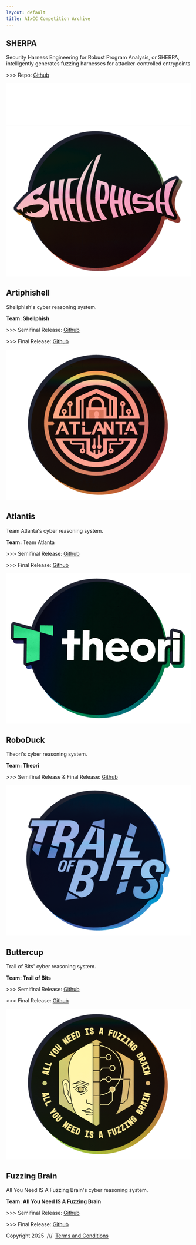 ```yaml
---
layout: default
title: AIxCC Competition Archive
---
```


<main>
  <div class="container">
    <div class="card card-top">
      <div class="sherpa-content">
        <h2>SHERPA</h2>
        <p class="mb-2">Security Harness Engineering for Robust Program Analysis, or SHERPA, intelligently generates fuzzing harnesses for attacker-controlled entrypoints</p>
        <p class="mb-2">>>> Repo: <a target="_blank" href="http://github.com/AIxCyberChallenge/sherpa">Github</a></p>
      </div>
      <img src="/assets/img/aixcc.png"/>
    </div>
    <div class="card-grid">
      <div class="card">
        <img src="/assets/img/shellphish.png" />
        <div class="team-info">
          <h2>Artiphishell</h2>
          <p>Shellphish's cyber reasoning system.</p>
          <p><b>Team: Shellphish </b></p>
          <p>>>> Semifinal Release: <a target="_blank" href="https://github.com/shellphish/artiphishell/releases/tag/Semi-Finals">Github</a></p>
          <p>>>> Final Release: <a target="_blank" href="https://github.com/shellphish/artiphishell/releases/tag/Finals">Github</a></p>
        </div>
      </div>
      <div class="card">
        <img src="/assets/img/atlanta.png" />
        <div class="team-info">
          <h2>Atlantis</h2>
          <p>Team Atlanta's cyber reasoning system.</p>
          <p><b>Team: </b>Team Atlanta</p>
          <p>>>> Semifinal Release: <a target="_blank" href="https://github.com/Team-Atlanta/aixcc-asc-atlantis">Github</a></p>
          <p>>>> Final Release: <a target="_blank" href="https://github.com/Team-Atlanta/aixcc-afc-atlantis">Github</a></p>
        </div>
      </div>
      <div class="card">
        <img src="/assets/img/theori.png" />
        <div class="team-info">
          <h2>RoboDuck</h2>
          <p>Theori's cyber reasoning system.</p>
          <p><b>Team: Theori</b></p>
          <p>>>> Semifinal Release & Final Release: <a target="_blank" href="https://theori-io.github.io/aixcc-public/index.html">Github</a></p>
        </div>
      </div>
      <div class="card">
        <img src="/assets/img/tob.png" />
        <div class="team-info">
          <h2>Buttercup</h2>
          <p>Trail of Bits' cyber reasoning system.</p>
          <p><b>Team: Trail of Bits</b></p>
          <p>>>> Semifinal Release: <a target="_blank" href="https://github.com/trailofbits/asc-buttercup">Github</a></p>
          <p>>>> Final Release: <a target="_blank" href="https://github.com/trailofbits/afc-buttercup">Github</a></p>
        </div>
      </div>
      <div class="card">
        <img src="/assets/img/fuzzing.png" />
        <div class="team-info">
          <h2>Fuzzing Brain</h2>
          <p>All You Need IS A Fuzzing Brain's cyber reasoning system.</p>
          <p><b>Team: All You Need IS A Fuzzing Brain</b></p>
          <p>>>> Semifinal Release: <a target="_blank" href="https://github.com/o2lab/asc-crs-all-you-need-is-a-fuzzing-brain">Github</a></p>
          <p>>>> Final Release: <a target="_blank" href="https://github.com/o2lab/afc-crs-all-you-need-is-a-fuzzing-brain">Github</a></p>
        </div>
      </div>
    </div>
  </div>
</main>

<footer>
  <div class="container">
    <p>
      Copyright 2025 &nbsp;///&nbsp; 
      <a target="_blank" href="https://aicyberchallenge.com/index.php/terms-condition/">Terms and Conditions</a>
    </p>
  </div>
</footer>
